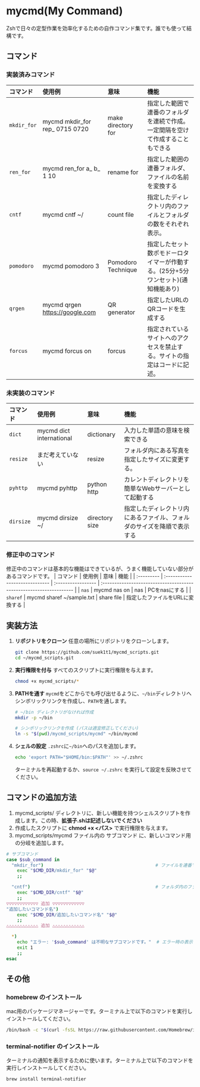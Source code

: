 # mycmd(My Command)
Zshで日々の定型作業を効率化するための自作コマンド集です。誰でも使って結構です。

## コマンド
### 実装済みコマンド
| コマンド    | 使用例                          | 意味                | 機能                                                                |
| :--------- | :----------------------------- | :----------------- | :----------------------------------------------------------------- |
| `mkdir_for`| mycmd mkdir_for rep_ 0715 0720 | make directory for | 指定した範囲で連番のフォルダを連続で作成。一定間隔を空けて作成することもできる   |
| `ren_for`  | mycmd ren_for a_ b_ 1 10       | rename for         | 指定した範囲の連番フォルダ、ファイルの名前を変換する                        |
| `cntf`     | mycmd cntf ~/                  | count file         | 指定したディレクトリ内のファイルとフォルダの数をそれぞれ表示。                |
| `pomodoro` | mycmd pomodoro 3               | Pomodoro Technique | 指定したセット数ポモドーロタイマーが作動する。(25分+5分ワンセット)(通知機能あり)|
| `qrgen`    | mycmd qrgen https://google.com | QR generator       | 指定したURLのQRコードを生成する                                          |
| `forcus`   | mycmd forcus on                | forcus             | 指定されているサイトへのアクセスを禁止する。サイトの指定はコードに記述。       |
### 未実装のコマンド
| コマンド | 使用例                             | 意味                | 機能                                                                 |
| :--------- | :----------------------------- | :----------------- | :------------------------------------------------------------------ |
| `dict`     | mycmd dict international       | dictionary         | 入力した単語の意味を検索できる                                           |
| `resize`   | まだ考えていない                  | resize             | フォルダ内にある写真を指定したサイズに変更する。                            |
| `pyhttp`   | mycmd pyhttp                   | python http        | カレントディレクトリを簡単なWebサーバーとして起動する                       |
| `dirsize`  | mycmd dirsize ~/               | directory size     | 指定したディレクトリ内にあるファイル、フォルダのサイズを降順で表示する         |
### 修正中のコマンド
修正中のコマンドは基本的な機能はできているが、うまく機能していない部分があるコマンドです。
| コマンド | 使用例                             | 意味                | 機能                                                                |
| :--------- | :----------------------------- | :----------------- | :------------------------------------------------------------------ |
| `nas`      | mycmd nas on                   | nas                | PCをnasにする                                                        |
| `sharef`   | mycmd sharef ~/sample.txt      | share file         | 指定したファイルをURLに変換する                                          |

## 実装方法
1.  **リポジトリをクローン**
    任意の場所にリポジトリをクローンします。
    ```sh
    git clone https://github.com/suek1t1/mycmd_scripts.git
    cd ~/mycmd_scripts.git
    ```

2.  **実行権限を付与**
    すべてのスクリプトに実行権限を与えます。
    ```sh
    chmod +x mycmd_scripts/*
    ```

3.  **PATHを通す**
    `mycmd`をどこからでも呼び出せるように、`~/bin`ディレクトリへシンボリックリンクを作成し、`PATH`を通します。
    ```sh
    # ~/bin ディレクトリがなければ作成
    mkdir -p ~/bin

    # シンボリックリンクを作成 (パスは適宜修正してください)
    ln -s "$(pwd)/mycmd_scripts/mycmd" ~/bin/mycmd
    ```

4.  **シェルの設定**
    `.zshrc`に`~/bin`へのパスを追加します。
    ```sh
    echo 'export PATH="$HOME/bin:$PATH"' >> ~/.zshrc
    ```
    ターミナルを再起動するか、`source ~/.zshrc` を実行して設定を反映させてください。

## コマンドの追加方法
1. mycmd_scripts/ ディレクトリに、新しい機能を持つシェルスクリプトを作成します。この時、**拡張子.shは記述しないでください**
2. 作成したスクリプトに  **chmod +x <パス>**  で実行権限を与えます。
3. mycmd_scripts/mycmd ファイル内の サブコマンド に、新しいコマンド用の分岐を追加します。
```sh
# サブコマンド
case $sub_command in
  "mkdir_for")                                          # ファイルを連番で作成するコマンド
    exec "$CMD_DIR/mkdir_for" "$@"
    ;;

  "cntf")                                               # フォルダ内のファイルの個数を数えるコマンド
    exec "$CMD_DIR/cntf" "$@"
    ;;
▽▽▽▽▽▽▽▽▽▽▽▽ 追加 ▽▽▽▽▽▽▽▽▽▽▽▽
"追加したいコマンド名")
    exec "$CMD_DIR/追加したいコマンド名" "$@"
    ;;
△△△△△△△△△△△△ 追加 △△△△△△△△△△△△

  *)
    echo "エラー: '$sub_command' は不明なサブコマンドです。"  # エラー時の表示
    exit 1
    ;;
esac
```

## その他
### **homebrew** のインストール
mac用のパッケージマネージャーです。ターミナル上で以下のコマンドを実行しインストールしてください。
```sh
/bin/bash -c "$(curl -fsSL https://raw.githubusercontent.com/Homebrew/install/HEAD/install.sh)"
```
### **terminal-notifier** のインストール
ターミナルの通知を表示するために使います。ターミナル上で以下のコマンドを実行しインストールしてください。
```sh
brew install terminal-notifier
```
